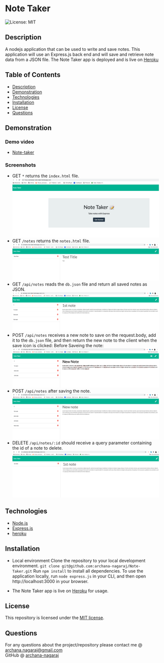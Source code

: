 # Note Taker

![License: MIT](https://img.shields.io/badge/License-MIT-yellow.svg)

## Description

A nodejs application that can be used to write and save notes. This application will use an Express.js back end and will save and retrieve note data from a JSON file. The Note Taker app is deployed and is live on [Heroku](https://archanas-note-taker.herokuapp.com/)

## Table of Contents

* [Description](#description)
* [Demonstration](#demonstration)
* [Technologies](#technologies)
* [Installation](#installation)
* [License](#license)
* [Questions](#questions)

## Demonstration


### Demo video
* [Note-taker](https://drive.google.com/file/d/1mNuUI9wi6TTO-6MELPLR9i1X-xeH_1c_/view)

### Screenshots 
* GET `*` returns the `index.html` file. ![/](./public/assets/images/index.png)
* GET `/notes` returns the `notes.html` file. ![/notes](./public/assets/images/notes.png)
* GET `/api/notes` reads the `db.json` file and return all saved notes as JSON.![/api/notes](./public/assets/images/getnotes.png)
* POST `/api/notes` receives a new note to save on the request.body, add it to the `db.json` file, 
    and then return the new note to the client when the save icon is clicked: Before Saveing the note:
    ![/api/notes](./public/assets/images/PostMethod_beforeSave.png)
* POST `/api/notes` after saving the note.![/api/notes](./public/assets/images/postMethod.png)
* DELETE `/api/notes/:id` should receive a query parameter containing the id of a note to delete. ![/api/notes/:id](./public/assets/images/deleteMethod.png)


## Technologies

* [Node.js](https://nodejs.org/)
* [Express.js](https://expressjs.com/)
* [heroku](https://www.heroku.com/)

## Installation

* Local environment
    Clone the repository to your local development environment.
    `git clone git@github.com:archana-nagaraj/Note-Taker.git`
    Run `npm install` to install all dependencies. 
    To use the application locally, run `node express.js` in your CLI, and then open http://localhost:3000 in your browser. 

* The Note Taker app is live on [Heroku](https://archanas-note-taker.herokuapp.com/) for usage.


## License

This repository is licensed under the [MIT license](./LICENSE).


## Questions

For any questions about the project/repository please contact me @ [archana.nagaraj@gmail.com](mailto:archana.nagaraj@gmail.com) </br>
GitHub @ [archana-nagaraj](https://github.com/archana-nagaraj) 

